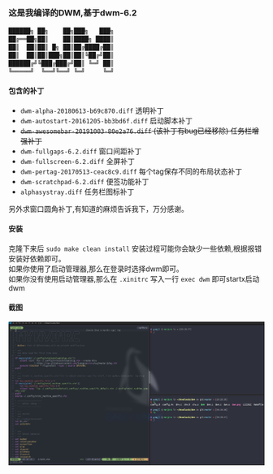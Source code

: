 ### 这是我编译的DWM,基于dwm-6.2
```
██████╗ ██╗    ██╗███╗   ███╗
██╔══██╗██║    ██║████╗ ████║
██║  ██║██║ █╗ ██║██╔████╔██║
██║  ██║██║███╗██║██║╚██╔╝██║
██████╔╝╚███╔███╔╝██║ ╚═╝ ██║
╚═════╝  ╚══╝╚══╝ ╚═╝     ╚═╝
```
#### 包含的补丁
- `dwm-alpha-20180613-b69c870.diff` 透明补丁<br/>
- `dwm-autostart-20161205-bb3bd6f.diff` 启动脚本补丁<br/>
- ~~`dwm-awesomebar-20191003-80e2a76.diff` (该补丁有bug已经移除) 任务栏增强补丁<br/>~~
- `dwm-fullgaps-6.2.diff` 窗口间距补丁<br/>
- `dwm-fullscreen-6.2.diff` 全屏补丁<br/>
- `dwm-pertag-20170513-ceac8c9.diff` 每个tag保存不同的布局状态补丁<br/>
- `dwm-scratchpad-6.2.diff` 便签功能补丁<br/>
- `alphasystray.diff` 任务栏图标补丁<br/>

另外求窗口圆角补丁,有知道的麻烦告诉我下，万分感谢。

#### 安装
克隆下来后 `sudo make clean install` 安装过程可能你会缺少一些依赖,根据报错安装好依赖即可。<br/>
如果你使用了启动管理器,那么在登录时选择dwm即可。<br/>
如果你没有使用启动管理器,那么在 `.xinitrc` 写入一行 `exec dwm` 即可startx启动dwm<br/>

#### 截图
![dwm](./preview.jpg)
